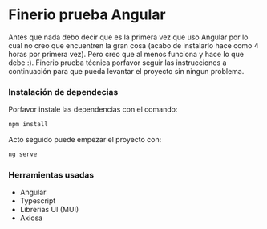# Finerio prueba Angular

Antes que nada debo decir que es la primera vez que uso Angular por lo cual no creo que encuentren la gran cosa (acabo de instalarlo hace como 4 horas por primera vez). Pero creo que al menos funciona y hace lo que debe :).
Finerio prueba técnica porfavor seguir las instrucciones a continuación para que pueda levantar el proyecto sin ningun problema.

### Instalación de dependecias

Porfavor instale las dependencias con el comando:
```sh
npm install 
```

Acto seguido puede empezar el proyecto con: 
```sh
ng serve
```

### Herramientas usadas

* Angular
* Typescript
* Librerias UI (MUI)
* Axiosa 

